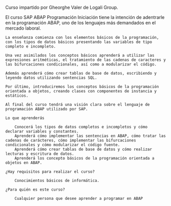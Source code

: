 Curso impartido por Gheorghe Valer de Logali Group.

El curso SAP ABAP Programación Iniciación tiene la intención de adentrarle en la programación ABAP, uno de los lenguajes más demandados en el mercado laboral.

    La enseñanza comienza con los elementos básicos de la programación, con los tipos de datos básicos presentando las variables de tipo completo e incompleto.

    Una vez asimilados los conceptos básicos aprenderá a utilizar las expresiones aritméticas, el tratamiento de las cadenas de caracteres y las bifurcaciones condicionales, así como a modularizar el código.

    Además aprenderá cómo crear tablas de base de datos, escribiendo y leyendo datos utilizando sentencias SQL.

    Por último, introduciremos los conceptos básicos de la programación orientada a objetos, creando clases con componentes de instancia y estáticos.

    Al final del curso tendrá una visión clara sobre el lenguaje de programación ABAP utilizado por SAP.

    Lo que aprenderás

        Conocerá los tipos de datos completos e incompletos y cómo declarar variables y constantes.
        Aprenderá cómo implementar las sentencias en ABAP, cómo tratar las cadenas de carácteres, cómo implementar las bifurcaciones condicionales y cómo modularizar el código fuente.
        Aprenderá cómo crear tablas de base de datos y cómo realizar lecturas y escritura de datos.
        Aprenderá los concepto básicos de la programación orientada a objetos en ABAP.

    ¿Hay requisitos para realizar el curso?

        Conocimientos básicos de informática.

    ¿Para quién es este curso?

        Cualquier persona que desee aprender a programar en ABAP
